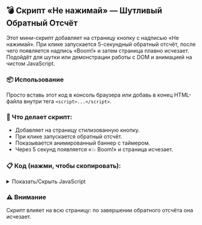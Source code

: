 ## 💣 Скрипт «Не нажимай» — Шутливый Обратный Отсчёт

Этот мини-скрипт добавляет на страницу кнопку с надписью «Не нажимай». При клике запускается 5-секундный обратный отсчёт, после чего появляется надпись «Boom!» и затем страница плавно исчезает. Подойдёт для шутки или демонстрации работы с DOM и анимацией на чистом JavaScript.

### 📦 Использование

Просто вставь этот код в консоль браузера или добавь в конец HTML-файла внутри тега `<script>...</script>`.

### 🧠 Что делает скрипт:

- Добавляет на страницу стилизованную кнопку.
- При клике запускается обратный отсчёт.
- Показывается анимированный баннер с таймером.
- Через 5 секунд появляется «💥 Boom!» и страница исчезает.

### 📋 Код (нажми, чтобы скопировать):

<details>
<summary>Показать/Скрыть JavaScript</summary>

```js
(function () {
  const style = document.createElement('style');
  style.textContent = `
    #start-countdown {
      position: fixed;
      bottom: 40px;
      right: 40px;
      background: crimson;
      color: white;
      font-size: 20px;
      padding: 12px 24px;
      border: none;
      border-radius: 8px;
      cursor: pointer;
      z-index: 9999;
      box-shadow: 0 0 15px rgba(0,0,0,0.5);
      font-family: monospace;
    }
    #countdown-banner {
      position: fixed;
      top: 20px;
      right: 20px;
      background: black;
      color: lime;
      font-size: 24px;
      padding: 10px 20px;
      border-radius: 8px;
      z-index: 9999;
      font-family: monospace;
      box-shadow: 0 0 10px lime;
    }
  `;
  document.head.appendChild(style);

  const button = document.createElement('button');
  button.id = 'start-countdown';
  button.textContent = 'Не нажимай';
  document.body.appendChild(button);

  function countdownAndFade() {
    const countdownSeconds = 5;
    let counter = countdownSeconds;

    const banner = document.createElement('div');
    banner.id = 'countdown-banner';
    banner.textContent = `💣 ${counter}`;
    document.body.appendChild(banner);

    const interval = setInterval(() => {
      counter--;
      if (counter <= 0) {
        clearInterval(interval);
        banner.textContent = '💥 Boom!';
        setTimeout(() => {
          document.body.style.transition = 'opacity 1s';
          document.body.style.opacity = '0';
        }, 1000);
      } else {
        banner.textContent = `💣 ${counter}`;
      }
    }, 1000);
  }

  button.addEventListener('click', countdownAndFade);
})();
```

</details>

### ⚠️ Внимание

Скрипт влияет на всю страницу: по завершении обратного отсчёта она исчезает.
